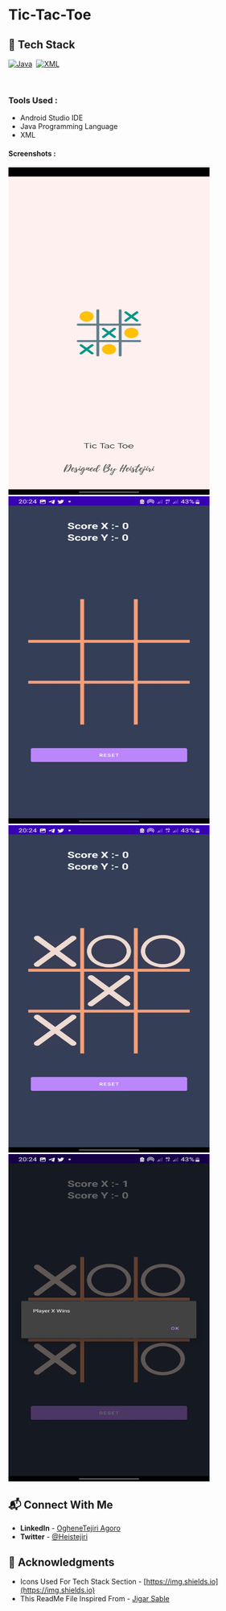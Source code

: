 # Tic-Tac-Toe
## 📌 Tech Stack


[![Java](https://img.shields.io/badge/Java%20-%23E34F26.svg?&style=for-the-badge&logo=Java&logoColor=white)](https://github.com/heistejiri)&nbsp;
[![XML](https://img.shields.io/badge/XML%20-%231572B6.svg?&style=for-the-badge&logo=XML&logoColor=white)](https://github.com/heistejiri)&nbsp;

<br>


### Tools Used :
  * Android Studio IDE
  * Java Programming Language
  * XML

#### Screenshots :
 
 <img src="/screenshots/Screenshot1.jpg"  height ="650" width="400"/>
 <img src="/screenshots/Screenshot2.jpg" height ="650" width="400"/>
 <img src="/screenshots/Screenshot3.jpg" height ="650" width="400"/>
 <img src="/screenshots/Screenshot4.jpg" height ="650" width="400"/>
  
  

## 📬 Connect With Me

- **LinkedIn** - [OgheneTejiri Agoro](https://www.linkedin.com/in/heistejiri/)
- **Twitter** - [@Heistejiri](https://www.twitter.com/heistejiri)

## 📌 Acknowledgments

- Icons Used For Tech Stack Section - [https://img.shields.io](https://img.shields.io)
- This ReadMe File Inspired From - [Jigar Sable](https://github.com/jigar-sable)
